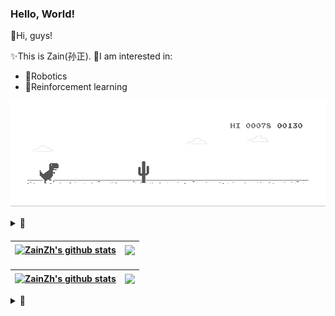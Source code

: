 ### Hello, World!
👋Hi, guys! 

✨This is Zain(孙正).
🤔I am interested in:
- 🤖️Robotics 
- 🧠Reinforcement learning


![Dino](https://raw.githubusercontent.com/praveenscience/praveenscience/master/dino.gif)

<details>
<summary>🌱</summary>
<pre><code>

<!--START_SECTION:waka-->
**I'm an Early 🐤** 

```text
🌞 Morning    47 commits     ██░░░░░░░░░░░░░░░░░░░░░░░   9.71% 
🌆 Daytime    258 commits    █████████████░░░░░░░░░░░░   53.31% 
🌃 Evening    170 commits    ████████░░░░░░░░░░░░░░░░░   35.12% 
🌙 Night      9 commits      ░░░░░░░░░░░░░░░░░░░░░░░░░   1.86%

```
📅 **I'm Most Productive on Thursday** 

```text
Monday       80 commits     ████░░░░░░░░░░░░░░░░░░░░░   16.53% 
Tuesday      57 commits     ███░░░░░░░░░░░░░░░░░░░░░░   11.78% 
Wednesday    103 commits    █████░░░░░░░░░░░░░░░░░░░░   21.28% 
Thursday     129 commits    ██████░░░░░░░░░░░░░░░░░░░   26.65% 
Friday       80 commits     ████░░░░░░░░░░░░░░░░░░░░░   16.53% 
Saturday     22 commits     █░░░░░░░░░░░░░░░░░░░░░░░░   4.55% 
Sunday       13 commits     ░░░░░░░░░░░░░░░░░░░░░░░░░   2.69%

```


📊 **This Week I Spent My Time On** 

```text
⌚︎ Time Zone: Asia/Shanghai

💬 Programming Languages: 
Python                   2 hrs 38 mins       ██████████████░░░░░░░░░░░   57.93% 
YAML                     49 mins             ████░░░░░░░░░░░░░░░░░░░░░   18.24% 
roslaunch                31 mins             ██░░░░░░░░░░░░░░░░░░░░░░░   11.38% 
Text                     27 mins             ██░░░░░░░░░░░░░░░░░░░░░░░   10.0% 
C++                      3 mins              ░░░░░░░░░░░░░░░░░░░░░░░░░   1.37%

🔥 Editors: 
PyCharm                  4 hrs 1 min         ██████████████████████░░░   88.33% 
CLion                    31 mins             ███░░░░░░░░░░░░░░░░░░░░░░   11.67%

💻 Operating System: 
Linux                    4 hrs 32 mins       █████████████████████████   100.0%

```

**I Mostly Code in Python** 

```text
Python                   11 repos            ██████████████░░░░░░░░░░░   57.89% 
C++                      6 repos             ████████░░░░░░░░░░░░░░░░░   31.58% 
Jupyter Notebook         1 repo              █░░░░░░░░░░░░░░░░░░░░░░░░   5.26% 
C                        1 repo              █░░░░░░░░░░░░░░░░░░░░░░░░   5.26%

```



 Last Updated on 23/12/2022 01:23:40 UTC
<!--END_SECTION:waka-->
</code></pre>
</details>



#### 
| <a href="https://github.com/ZainZh/github-readme-stats"><img align="center" src="https://github-readme-stats-an0fxpx8x-zainzh.vercel.app/api/top-langs/?username=ZainZh&layout=compact&show_icons=true&include_all_commits=true&theme=buefy&hide_border=true" alt="ZainZh's github stats" /></a> | <a href="https://github.com/ZainZh/github-readme-stats"><img align="center" src="https://github-readme-stats-an0fxpx8x-zainzh.vercel.app/api/wakatime?username=ZainZh&layout=compact&theme=buefy&hide_border=true&langs_count=8" /></a> |
| ------------- | ------------- |

#### 
| <a href="https://github.com/ZainZh/github-readme-stats"><img align="center" src="https://github-readme-stats-an0fxpx8x-zainzh.vercel.app/api?username=ZainZh&show_icons=true&include_all_commits=true&theme=buefy&hide_border=true" alt="ZainZh's github stats" /></a> | <a href="https://github.com/ZainZh/github-readme-stats"><img align="center" src="https://github-readme-streak-stats.herokuapp.com/?user=ZainZh&layout=compact&theme=buefy&hide_border=true" /></a> |
| --- | --- |


<details>
<summary>💬</summary>
<pre><code>

Most Used Languages: The language that I used most in all projects.
Wakatime Stats: My working time stats in the past fourteen days.
Github stats: My growth process.
</code></pre>
</details>

<!--
**ZainZh/ZainZh** is a ✨ _special_ ✨ repository because its `README.md` (this file) appears on your GitHub profile.

Here are some ideas to get you started:

- 🔭 I’m currently working on ...
- 🌱 I’m currently learning ...
- 👯 I’m looking to collaborate on ...
- 🤔 I’m looking for help with ...
- 💬 Ask me about ...
- 📫 How to reach me: ...
- 😄 Pronouns: ...
- ⚡ Fun fact: ...
-->
